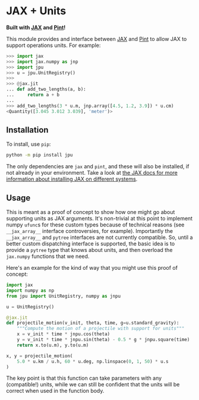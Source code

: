 # JAX + Units

**Built with [JAX](https://jax.readthedocs.io) and
[Pint](https://pint.readthedocs.io)!**

This module provides and interface between [JAX](https://jax.readthedocs.io) and
[Pint](https://pint.readthedocs.io) to allow JAX to support operations units.
For example:

```python
>>> import jax
>>> import jax.numpy as jnp
>>> import jpu
>>> u = jpu.UnitRegistry()
>>>
>>> @jax.jit
... def add_two_lengths(a, b):
...     return a + b
...
>>> add_two_lengths(3 * u.m, jnp.array([4.5, 1.2, 3.9]) * u.cm)
<Quantity([3.045 3.012 3.039], 'meter')>

```

## Installation

To install, use `pip`:

```bash
python -m pip install jpu
```

The only dependencies are `jax` and `pint`, and these will also be installed, if
not already in your environment. Take a look at [the JAX docs for more
information about installing JAX on different
systems](https://github.com/google/jax#installation).

## Usage

This is meant as a proof of concept to show how one might go about supporting
units as JAX arguments. It's non-trivial at this point to implement numpy
`ufunc`s for these custom types because of technical reasons (see
`__jax_array__` interface controversies, for example). Importantly the
`__jax_array__` and `pytree` interfaces are not currently compatible. So, until
a better custom dispatching interface is supported, the basic idea is to provide
a `pytree` type that knows about units, and then overload the `jax.numpy`
functions that we need.

Here's an example for the kind of way that you might use this proof of concept:

```python
import jax
import numpy as np
from jpu import UnitRegistry, numpy as jnpu

u = UnitRegistry()

@jax.jit
def projectile_motion(v_init, theta, time, g=u.standard_gravity):
    """Compute the motion of a projectile with support for units"""
    x = v_init * time * jnpu.cos(theta)
    y = v_init * time * jnpu.sin(theta) - 0.5 * g * jnpu.square(time)
    return x.to(u.m), y.to(u.m)

x, y = projectile_motion(
    5.0 * u.km / u.h, 60 * u.deg, np.linspace(0, 1, 50) * u.s
)
```

The key point is that this function can take parameters with any (compatible!)
units, while we can still be confident that the units will be correct when used
in the function body.
